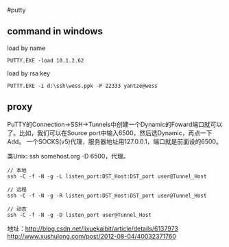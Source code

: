 #putty

## command in windows

load by name
```
PUTTY.EXE -load 10.1.2.62
```

load by rsa key
```
PUTTY.EXE -i d:\ssh\wess.ppk -P 22333 yantze@wess
```

## proxy
PuTTY的Connection->SSH->Tunnels中创建一个Dynamic的Foward端口就可以了。比如，我们可以在Source port中输入6500，然后选Dynamic，再点一下Add。
一个SOCKS(v5)代理，服务器地址用127.0.0.1，端口就是前面设的6500。

类Unix:
ssh somehost.org -D 6500，代理。


```
// 本地
ssh -C -f -N -g -L listen_port:DST_Host:DST_port user@Tunnel_Host

// 远程
ssh -C -f -N -g -R listen_port:DST_Host:DST_port user@Tunnel_Host

// 动态
ssh -C -f -N -g -D listen_port user@Tunnel_Host
```

地址：http://blog.csdn.net/lixuekaibit/article/details/6137973
http://www.xushulong.com/post/2012-08-04/40032371760
